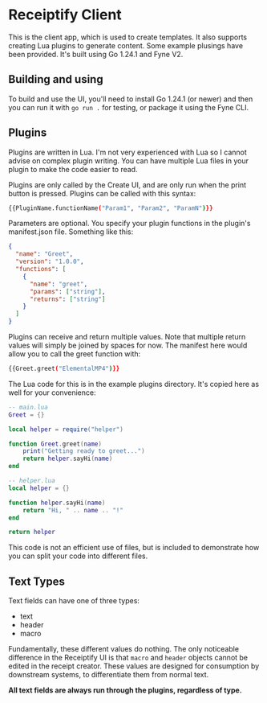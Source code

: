 # Receiptify Client

This is the client app, which is used to create templates. It also supports creating Lua plugins to generate content. Some example plusings have been provided. It's built using Go 1.24.1 and Fyne V2.

## Building and using

To build and use the UI, you'll need to install Go 1.24.1 (or newer) and then you can run it with `go run .` for testing, or package it using the Fyne CLI.

## Plugins

Plugins are written in Lua. I'm not very experienced with Lua so I cannot advise on complex plugin writing. You can have multiple Lua files in your plugin to make the code easier to read.

Plugins are only called by the Create UI, and are only run when the print button is pressed. Plugins can be called with this syntax:

```bash
{{PluginName.functionName("Param1", "Param2", "ParamN")}}
```

Parameters are optional. You specify your plugin functions in the plugin's manifest.json file. Something like this:

```json
{
  "name": "Greet",
  "version": "1.0.0",
  "functions": [
    {
      "name": "greet",
      "params": ["string"],
      "returns": ["string"]
    }
  ]
}

```

Plugins can receive and return multiple values. Note that multiple return values will simply be joined by spaces for now. The manifest here would allow you to call the greet function with:

```bash
{{Greet.greet("ElementalMP4")}}
```

The Lua code for this is in the example plugins directory. It's copied here as well for your convenience:

```lua
-- main.lua
Greet = {}

local helper = require("helper")

function Greet.greet(name)
    print("Getting ready to greet...")
    return helper.sayHi(name)
end
```

```lua
-- helper.lua
local helper = {}

function helper.sayHi(name)
    return "Hi, " .. name .. "!"
end

return helper
```

This code is not an efficient use of files, but is included to demonstrate how you can split your code into different files.

## Text Types

Text fields can have one of three types:

- text
- header
- macro

Fundamentally, these different values do nothing. The only noticeable difference in the Receiptify UI is that `macro` and `header` objects cannot be edited in the receipt creator. These values are designed for consumption by downstream systems, to differentiate them from normal text. 

**All text fields are always run through the plugins, regardless of type.**